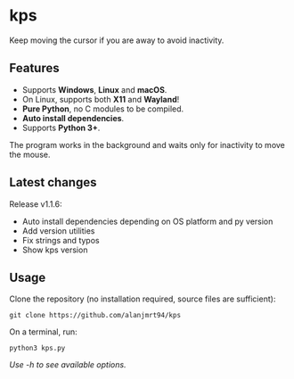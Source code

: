# kps

Keep moving the cursor if you are away to avoid inactivity.

## Features

* Supports **Windows**, **Linux** and **macOS**.
* On Linux, supports both **X11** and **Wayland**!
* **Pure Python**, no C modules to be compiled.
* **Auto install dependencies**.
* Supports **Python 3+**.
  
The program works in the background and waits only for inactivity to move the mouse.

## Latest changes

Release v1.1.6:

* Auto install dependencies depending on OS platform and py version
* Add version utilities
* Fix strings and typos
* Show kps version

## Usage

Clone the repository (no installation required, source files are sufficient):

    git clone https://github.com/alanjmrt94/kps

On a terminal, run:

    python3 kps.py

*Use -h to see available options.*
